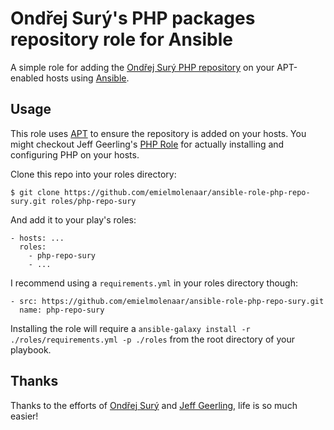 Ondřej Surý's PHP packages repository role for Ansible
=================

A simple role for adding the [Ondřej Surý PHP repository](https://deb.sury.org/) on your APT-enabled hosts using [Ansible](http://www.ansibleworks.com/).

Usage
-----

This role uses [APT](https://docs.ansible.com/ansible/latest/modules/apt_module.html) to ensure the repository is added on your hosts. You might checkout Jeff Geerling's [PHP Role](https://github.com/geerlingguy/ansible-role-php) for actually installing and configuring PHP on your hosts.

Clone this repo into your roles directory:

    $ git clone https://github.com/emielmolenaar/ansible-role-php-repo-sury.git roles/php-repo-sury

And add it to your play's roles:

    - hosts: ...
      roles:
        - php-repo-sury
        - ...

I recommend using a `requirements.yml` in your roles directory though:

    - src: https://github.com/emielmolenaar/ansible-role-php-repo-sury.git
      name: php-repo-sury

Installing the role will require a `ansible-galaxy install -r ./roles/requirements.yml -p ./roles` from the root directory of your playbook.

Thanks
---

Thanks to the efforts of [Ondřej Surý](https://twitter.com/oerdnj) and [Jeff Geerling](https://www.jeffgeerling.com/), life is so much easier!

